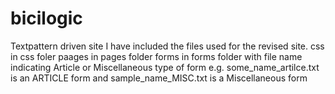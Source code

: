 # bicilogic
Textpattern driven site
I have included the files used for the revised site. 
css in css foler
paages in pages folder
forms in forms folder with file name indicating Article or Miscellaneous type of form
e.g. some_name_artilce.txt is an ARTICLE form and sample_name_MISC.txt is a Miscellaneous form
